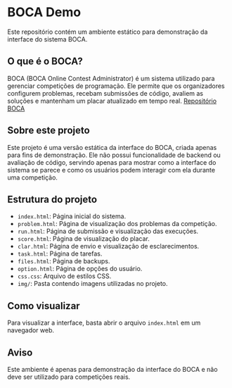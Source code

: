 # BOCA Demo

Este repositório contém um ambiente estático para demonstração da interface do sistema BOCA.


## O que é o BOCA?

BOCA (BOCA Online Contest Administrator) é um sistema utilizado para gerenciar competições de programação. Ele permite que os organizadores configurem problemas, recebam submissões de código, avaliem as soluções e mantenham um placar atualizado em tempo real.
[Repositório BOCA](https://github.com/cassiopc/boca)


## Sobre este projeto

Este projeto é uma versão estática da interface do BOCA, criada apenas para fins de demonstração. Ele não possui funcionalidade de backend ou avaliação de código, servindo apenas para mostrar como a interface do sistema se parece e como os usuários podem interagir com ela durante uma competição.

## Estrutura do projeto

- `index.html`: Página inicial do sistema.
- `problem.html`: Página de visualização dos problemas da competição.
- `run.html`: Página de submissão e visualização das execuções.
- `score.html`: Página de visualização do placar.
- `clar.html`: Página de envio e visualização de esclarecimentos.
- `task.html`: Página de tarefas.
- `files.html`: Página de backups.
- `option.html`: Página de opções do usuário.
- `css.css`: Arquivo de estilos CSS.
- `img/`: Pasta contendo imagens utilizadas no projeto.

## Como visualizar

Para visualizar a interface, basta abrir o arquivo `index.html` em um navegador web.

## Aviso

Este ambiente é apenas para demonstração da interface do BOCA e não deve ser utilizado para competições reais.